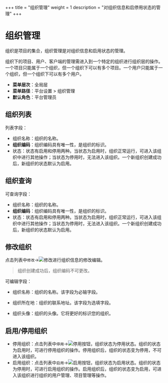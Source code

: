 +++
title = "组织管理"
weight = 1
description = "对组织信息和启停用状态的管理"
+++

# 组织管理

组织是项目的集合，组织管理是对组织信息和启用状态的管理。

组织下的项目、用户、客户端的管理需进入到一个特定的组织进行组织层的操作。一个项目只能属于一个组织，但一个组织下可以有多个项目。一个用户只能属于一个组织，但一个组织下可以有多个用户。

  - **菜单层次**：全局层
  - **菜单路径**：平台设置 > 组织管理
  - **默认角色**：平台管理员

<h2 id="1">组织列表</h2>

列表字段：

- 组织名称：组织的名称。
- **组织编码**：组织编码具有唯一性，是组织的标识。
- 状态：状态有启用和停用两种。当状态为启用时，组织正常运行，可进入该组织中进行其他操作；当状态为停用时，无法进入该组织。一个新组织创建成功后，新组织的状态默认为启用。

<h2 id="2">组织查询</h2>

可查询字段：

- 组织名称：组织的名称。
- **组织编码**：组织编码具有唯一性，是组织的标识。
- 状态：状态有启用和停用两种。当状态为启用时，组织正常运行，可进入该组织中进行其他操作；当状态为停用时，无法进入该组织。一个新组织创建成功后，新组织的状态默认为启用。


<h2 id="4">修改组织</h2>

点击列表中`修改`→![修改](/docs/user-guide/system-configuration/platform/image/update.png)进行组织信息的修改编辑。
<blockquote class="note">
         组织创建成功后，组织编码不可更改。
      </blockquote>  
可编辑字段：

- 组织名称：组织的名称。该字段为必输字段。

- 组织所在地：组织的联系地址。该字段为选填字段。

- 组织头像：组织的头像。它将更好的标识您的组织。

<h2 id="5">启用/停用组织</h2>

- 停用组织：点击列表中`停用`→![停用按钮](/docs/user-guide/system-configuration/platform/image/stop_button.png)，组织状态为停用状态。组织的状态为启用时，可进行停用组织的操作。停用组织后，组织的状态变为停用，不可进入该组织。
- 启用组织：点击列表中`启用`→![启用按钮](/docs/user-guide/system-configuration/platform/image/start_button.png)，组织状态为启用状态。组织的状态为停用时，可进行启用组织的操作。启用组织后，组织的状态变为启用，可进入该组织进行组织的用户管理、项目管理等操作。